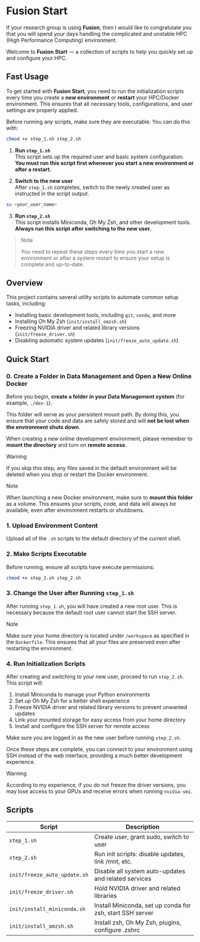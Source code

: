 # Fusion Start
If your research group is using **Fusion**, then I would like to congratulate you that you will spend your days handling the complicated and unstable HPC (High Performance Computing) environment.

Welcome to **Fusion Start** — a collection of scripts to help you quickly set up and configure your HPC.


## Fast Usage

To get started with **Fusion Start**, you need to run the initialization scripts every time you create a **new environment** or **restart** your HPC/Docker environment. This ensures that all necessary tools, configurations, and user settings are properly applied.

Before running any scripts, make sure they are executable. You can do this with:
```bash
chmod +x step_1.sh step_2.sh
```

1. **Run `step_1.sh`**  
   This script sets up the required user and basic system configuration.  
   **You must run this script first whenever you start a new environment or after a restart.**

2. **Switch to the new user**  
   After `step_1.sh` completes, switch to the newly created user as instructed in the script output.
```bash
su <your_user_name>
```

3. **Run `step_2.sh`**  
   This script installs Miniconda, Oh My Zsh, and other development tools.  
   **Always run this script after switching to the new user.**

>> [!NOTE]
> You need to repeat these steps every time you start a new environment or after a system restart to ensure your setup is complete and up-to-date.


## Overview

This project contains several utility scripts to automate common setup tasks, including:

- Installing basic development tools, including `git`, `conda`, and more
- Installing Oh My Zsh (`init/install_omzsh.sh`)
- Freezing NVIDIA driver and related library versions (`init/freeze_driver.sh`)
- Disabling automatic system updates (`init/freeze_auto_update.sh`)

## Quick Start
### 0. Create a Folder in Data Management and Open a New Online Docker
Before you begin, **create a folder in your Data Management system** (for example, `./dev-1`).

This folder will serve as your persistent mount path. By doing this, you ensure that your code and data are safely stored and will **not be lost when the environment shuts down**.

When creating a new online development environment, please remember to **mount the directory** and turn on **remote access**.

> [!WARNING]  
> If you skip this step, any files saved in the default environment will be deleted when you stop or restart the Docker environment.

> [!NOTE]
> When launching a new Docker environment, make sure to **mount this folder** as a volume. This ensures your scripts, code, and data will always be available, even after environment restarts or shutdowns.


### 1. Upload Environment Content
Upload all of the `.sh` scripts to the default directory of the current shell.

### 2. Make Scripts Executable
Before running, ensure all scripts have execute permissions:

```bash
chmod +x step_1.sh step_2.sh
```

### 3. Change the User after Running `step_1.sh`

After running `step_1.sh`, you will have created a new root user. This is necessary because the default root user cannot start the SSH server.

> [!NOTE]
> Make sure your home directory is located under `/workspace` as specified in the `Dockerfile`. This ensures that all your files are preserved even after restarting the environment.


### 4. Run Initialization Scripts

After creating and switching to your new user, proceed to run `step_2.sh`. This script will:

1. Install Miniconda to manage your Python environments
2. Set up Oh My Zsh for a better shell experience
3. Freeze NVIDIA driver and related library versions to prevent unwanted updates
4. Link your mounted storage for easy access from your home directory
5. Install and configure the SSH server for remote access

Make sure you are logged in as the new user before running `step_2.sh`.

Once these steps are complete, you can connect to your environment using SSH instead of the web interface, providing a much better development experience.


> [!WARNING]  
> According to my experience, if you do not freeze the driver versions, you may lose access to your GPUs and receive errors when running `nvidia-smi`.




## Scripts

| Script                      | Description                                               |
|-----------------------------|-----------------------------------------------------------|
| `step_1.sh`                 | Create user, grant sudo, switch to user                   |
| `step_2.sh`                 | Run init scripts: disable updates, link /mnt, etc.        |
| `init/freeze_auto_update.sh`| Disable all system auto-updates and related services      |
| `init/freeze_driver.sh`     | Hold NVIDIA driver and related libraries                  |
| `init/install_miniconda.sh` | Install Miniconda, set up conda for zsh, start SSH server |
| `init/install_omzsh.sh`     | Install zsh, Oh My Zsh, plugins, configure .zshrc          |
